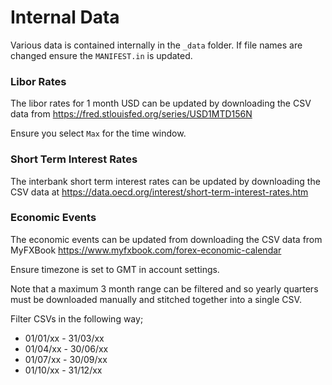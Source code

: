 # Internal Data

Various data is contained internally in the `_data` folder. If file names are
changed ensure the `MANIFEST.in` is updated.

### Libor Rates
The libor rates for 1 month USD can be updated by downloading the CSV data
from https://fred.stlouisfed.org/series/USD1MTD156N

Ensure you select `Max` for the time window.

### Short Term Interest Rates
The interbank short term interest rates can be updated by downloading the CSV
data at https://data.oecd.org/interest/short-term-interest-rates.htm

### Economic Events
The economic events can be updated from downloading the CSV data from MyFXBook
https://www.myfxbook.com/forex-economic-calendar

Ensure timezone is set to GMT in account settings.

Note that a maximum 3 month range can be filtered and so yearly quarters must be
downloaded manually and stitched together into a single CSV.

Filter CSVs in the following way;

- 01/01/xx - 31/03/xx
- 01/04/xx - 30/06/xx
- 01/07/xx - 30/09/xx
- 01/10/xx - 31/12/xx
